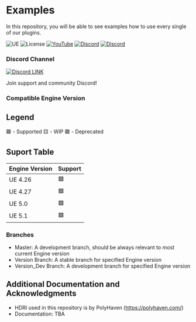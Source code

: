 # Examples
In this repository, you will be able to see examples how to use every single of our plugins.

![UE](https://img.shields.io/badge/supported-4.26%2B-green)
![License](https://img.shields.io/github/license/Mountea-Framework/ActorInteractionPlugin)
[![YouTube](https://img.shields.io/badge/YouTube-Subscribe-red?style=flat&logo=youtube)](https://www.youtube.com/@mounteaframework)
[![Discord](https://badgen.net/discord/online-members/2vXWEEN?label=Discord&logo=discord&logoColor=ffffff&color=7389D8)](https://discord.com/invite/2vXWEEN)
[![Discord](https://badgen.net/discord/members/2vXWEEN?label=Discord&logo=discord&logoColor=ffffff&color=7389D8)](https://discord.com/invite/2vXWEEN)

### Discord Channel

[![Discord LINK](https://static.wikia.nocookie.net/siivagunner/images/9/9f/Discord_icon.svg/revision/latest?cb=20210814160101)](https://discord.gg/2vXWEEN)

Join support and community Discord!

### Compatible Engine Version

## Legend
🟩 - Supported
🟨 - WIP
🟪 - Deprecated

## Suport Table
Engine Version | Support
-------------- | ----
UE 4.26 | 🟩
UE 4.27 | 🟩
UE 5.0 | 🟩
UE 5.1 | 🟩

### Branches

* Master: A development branch, should be always relevant to most current Engine version
* Version Branch: A stable branch for specified Engine version
* Version_Dev Branch: A development branch for specified Engine version

## Additional Documentation and Acknowledgments

* HDRI used in this repository is by PolyHaven (https://polyhaven.com/)
* Documentation: TBA
